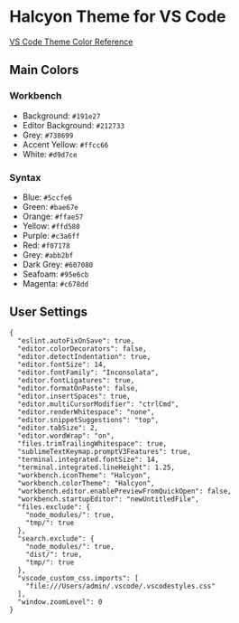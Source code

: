 # Halcyon Theme for VS Code

[VS Code Theme Color Reference](https://code.visualstudio.com/docs/getstarted/theme-color-reference)

## Main Colors
### Workbench
* Background: `#191e27`
* Editor Background: `#212733`
* Grey: `#738699`
* Accent Yellow: `#ffcc66`
* White: `#d9d7ce`

### Syntax
* Blue: `#5ccfe6`
* Green: `#bae67e`
* Orange: `#ffae57`
* Yellow: `#ffd580`
* Purple: `#c3a6ff`
* Red: `#f07178`
* Grey: `#abb2bf`
* Dark Grey: `#607080`
* Seafoam: `#95e6cb`
* Magenta: `#c678dd`

## User Settings
```
{
  "eslint.autoFixOnSave": true,
  "editor.colorDecorators": false,
  "editor.detectIndentation": true,
  "editor.fontSize": 14,
  "editor.fontFamily": "Inconsolata",
  "editor.fontLigatures": true,
  "editor.formatOnPaste": false,
  "editor.insertSpaces": true,
  "editor.multiCursorModifier": "ctrlCmd",
  "editor.renderWhitespace": "none",
  "editor.snippetSuggestions": "top",
  "editor.tabSize": 2,
  "editor.wordWrap": "on",
  "files.trimTrailingWhitespace": true,
  "sublimeTextKeymap.promptV3Features": true,
  "terminal.integrated.fontSize": 14,
  "terminal.integrated.lineHeight": 1.25,
  "workbench.iconTheme": "Halcyon",
  "workbench.colorTheme": "Halcyon",
  "workbench.editor.enablePreviewFromQuickOpen": false,
  "workbench.startupEditor": "newUntitledFile",
  "files.exclude": {
    "node_modules/": true,
    "tmp/": true
  },
  "search.exclude": {
    "node_modules/": true,
    "dist/": true,
    "tmp/": true
  },
  "vscode_custom_css.imports": [
    "file:///Users/admin/.vscode/.vscodestyles.css"
  ],
  "window.zoomLevel": 0
}
```
